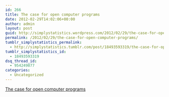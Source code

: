 ```yaml
---
id: 266
title: The case for open computer programs
date: 2012-02-29T14:02:06+00:00
author: admin
layout: post
guid: http://simplystatistics.wordpress.com/2012/02/29/the-case-for-open-computer-programs
permalink: /2012/02/29/the-case-for-open-computer-programs/
tumblr_simplystatistics_permalink:
  - http://simplystatistics.tumblr.com/post/18493593319/the-case-for-open-computer-programs
tumblr_simplystatistics_id:
  - 18493593319
dsq_thread_id:
  - 954249877
categories:
  - Uncategorized
---
```

[The case for open computer programs](http://arstechnica.com/science/news/2012/02/science-code-should-be-open-source-according-to-editorial.ars)